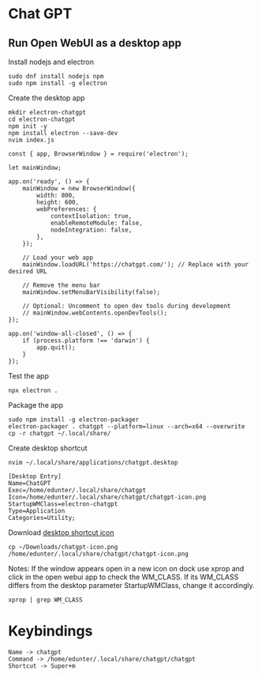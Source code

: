 # Chat GPT

## Run Open WebUI as a desktop app

Install nodejs and electron
```
sudo dnf install nodejs npm
sudo npm install -g electron
```

Create the desktop app
```
mkdir electron-chatgpt
cd electron-chatgpt
npm init -y
npm install electron --save-dev
nvim index.js

const { app, BrowserWindow } = require('electron');

let mainWindow;

app.on('ready', () => {
    mainWindow = new BrowserWindow({
        width: 800,
        height: 600,
        webPreferences: {
            contextIsolation: true,
            enableRemoteModule: false,
            nodeIntegration: false,
        },
    });

    // Load your web app
    mainWindow.loadURL('https://chatgpt.com/'); // Replace with your desired URL

    // Remove the menu bar
    mainWindow.setMenuBarVisibility(false);

    // Optional: Uncomment to open dev tools during development
    // mainWindow.webContents.openDevTools();
});

app.on('window-all-closed', () => {
    if (process.platform !== 'darwin') {
        app.quit();
    }
});
```

Test the app
```
npx electron .
```

Package the app
```
sudo npm install -g electron-packager
electron-packager . chatgpt --platform=linux --arch=x64 --overwrite
cp -r chatgpt ~/.local/share/
```

Create desktop shortcut
```
nvim ~/.local/share/applications/chatgpt.desktop
```
```
[Desktop Entry]
Name=ChatGPT
Exec=/home/edunter/.local/share/chatgpt
Icon=/home/edunter/.local/share/chatgpt/chatgpt-icon.png
StartupWMClass=electron-chatgpt
Type=Application
Categories=Utility;
```

Download [desktop shortcut icon](https://github.com/EDUnter/development-enviroment/blob/main/chatgpt/chatgpt-icon.png)
```
cp ~/Downloads/chatgpt-icon.png /home/edunter/.local/share/chatgpt/chatgpt-icon.png
```

Notes:
If the window appears open in a new icon on dock use xprop and click in the open webui app to check the WM_CLASS.
If its WM_CLASS differs from the desktop parameter StartupWMClass, change it accordingly.
```
xprop | grep WM_CLASS
```

# Keybindings
```
Name -> chatgpt
Command -> /home/edunter/.local/share/chatgpt/chatgpt
Shortcut -> Super+m
```
